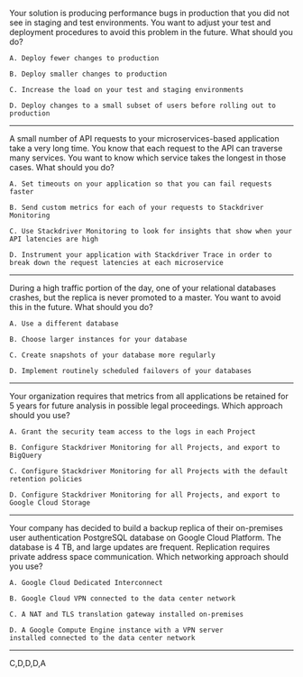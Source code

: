 Your solution is producing performance bugs in production that you did not see in staging and test environments. You want to adjust your test and deployment procedures to avoid this problem in the future.
What should you do?

    A. Deploy fewer changes to production

    B. Deploy smaller changes to production

    C. Increase the load on your test and staging environments

    D. Deploy changes to a small subset of users before rolling out to production

---

A small number of API requests to your microservices-based application take a very long time. You know that each request to the API can traverse many services.
You want to know which service takes the longest in those cases.
What should you do?

    A. Set timeouts on your application so that you can fail requests faster

    B. Send custom metrics for each of your requests to Stackdriver Monitoring

    C. Use Stackdriver Monitoring to look for insights that show when your API latencies are high

    D. Instrument your application with Stackdriver Trace in order to break down the request latencies at each microservice

---

During a high traffic portion of the day, one of your relational databases crashes, but the replica is never promoted to a master. You want to avoid this in the future.
What should you do?

    A. Use a different database

    B. Choose larger instances for your database

    C. Create snapshots of your database more regularly

    D. Implement routinely scheduled failovers of your databases

---

Your organization requires that metrics from all applications be retained for 5 years for future analysis in possible legal proceedings.
Which approach should you use?

    A. Grant the security team access to the logs in each Project

    B. Configure Stackdriver Monitoring for all Projects, and export to BigQuery

    C. Configure Stackdriver Monitoring for all Projects with the default retention policies

    D. Configure Stackdriver Monitoring for all Projects, and export to Google Cloud Storage

---

Your company has decided to build a backup replica of their on-premises user authentication PostgreSQL database on Google Cloud Platform. The database is 4
TB, and large updates are frequent. Replication requires private address space communication.
Which networking approach should you use?

    A. Google Cloud Dedicated Interconnect

    B. Google Cloud VPN connected to the data center network

    C. A NAT and TLS translation gateway installed on-premises

    D. A Google Compute Engine instance with a VPN server 
    installed connected to the data center network

---
C,D,D,D,A
